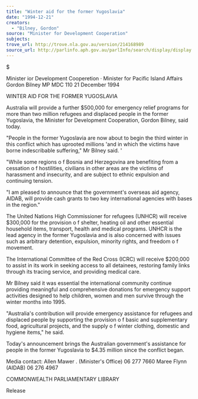 ```yaml
---
title: "Winter aid for the former Yugoslavia"
date: "1994-12-21"
creators:
  - "Bilney, Gordon"
source: "Minister for Development Cooperation"
subjects:
trove_url: http://trove.nla.gov.au/version/214168989
source_url: http://parlinfo.aph.gov.au/parlInfo/search/display/display.w3p;query=Id%3A%22media/pressrel/HPR05004721%22
---
```


 $

 Minister ior Development Cooperetion · Minister for Pacific Island Affairs  Gordon Bilney MP MDC 110 21 December 1994

 WINTER AID FOR THE FORMER YUGOSLAVIA

 Australia will provide a further $500,000 for emergency relief programs for more than two  million refugees and displaced people in the former Yugoslavia, the Minister for Development  Cooperation, Gordon Bilney, said today.

 "People in the former Yugoslavia are now about to begin the third winter in this conflict which  has uprooted millions 'and in which the victims have borne indescribable suffering," Mr Bilney  said. '

 "While some regions o f Bosnia and Herzegovina are benefiting from a cessation o f hostilities,  civilians in other areas are the victims of harassment and insecurity, and are subject to ethnic  expulsion and continuing tension.

 "I am pleased to announce that the government's overseas aid agency, AIDAB, will provide  cash grants to two key international agencies with bases in the region."

 The United Nations High Commissioner for refugees (UNHCR) will receive $300,000 for the  provision o f shelter, heating oil and other essential household items, transport, health and  medical programs. UNHCR is the lead agency in the former Yugoslavia and is also concerned  with issues such as arbitrary detention, expulsion, minority rights, and freedom o f movement.

 The International Committee of the Red Cross (ICRC) will receive $200,000 to assist in its  work in seeking access to all detainees, restoring family links through its tracing service, and  providing medical care.

 Mr Bilney said it was essential the international community continue providing meaningful and  comprehensive donations for emergency support activities designed to help children, women  and men survive through the winter months into 1995.

 "Australia's contribution will provide emergency assistance for refugees and displaced people  by supporting the provision o f basic and supplementary food, agricultural projects, and the  supply o f winter clothing, domestic and hygiene items," he said.

 Today's announcement brings the Australian government's assistance for people in the former  Yugoslavia to $4.35 million since the conflict began.

 Media contact: Allen Mawer . (Minister's Office) 06 277 7660  Maree Flynn (AIDAB) 06 276 4967

 COMMONWEALTH  PARLIAMENTARY LIBRARY

 Release

